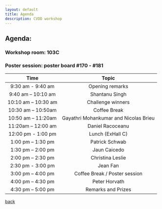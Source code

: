 ```yaml
---
layout: default
title: Agenda
description: CVDD workshop 
---
```


## Agenda:
### Workshop room: 103C
### Poster session: poster board \#170 - \#181

| Time |  Topic | 
|:-----------------:|:-----------------:|
| 9:30 am - 9:40 am |  Opening remarks |
| 9:40 am – 10:10 am |	Shantanu Singh |
| 10:10 am – 10:30 am |	 Challenge winners |
| 10:30 am – 10:50am |	Coffee Break |
| 10:50 am – 11:20am |  Gayathri Mohankumar and Nicolas Brieu |
| 11:20am  – 12:00 am |	 Daniel Racoceanu |
| 12:00 pm - 1:00 pm | 	Lunch (ExHall C) |
| 1:00 pm – 1:30 pm |  Patrick Schwab |
| 1:30 pm – 2:00 pm |  Jaun Caicedo |
| 2:00 pm – 2:30 pm | 	Christina Leslie |
| 2:30 pm - 3:00 pm | 	Jean Fan |
| 3:00 pm – 4:00 pm | 	Coffee Break / Poster session |
| 4:00 pm – 4:30 pm |	Peter Horvath |
| 4:30 pm – 5:00 pm |	Remarks and Prizes |


[back](./)
